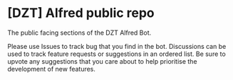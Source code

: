 # [DZT] Alfred public repo

The public facing sections of the DZT Alfred Bot.

Please use Issues to track bug that you find in the bot. Discussions can be used to track feature requests or suggestions in an ordered list. Be sure to upvote any suggestions that you care about to help prioritise the development of new features.
